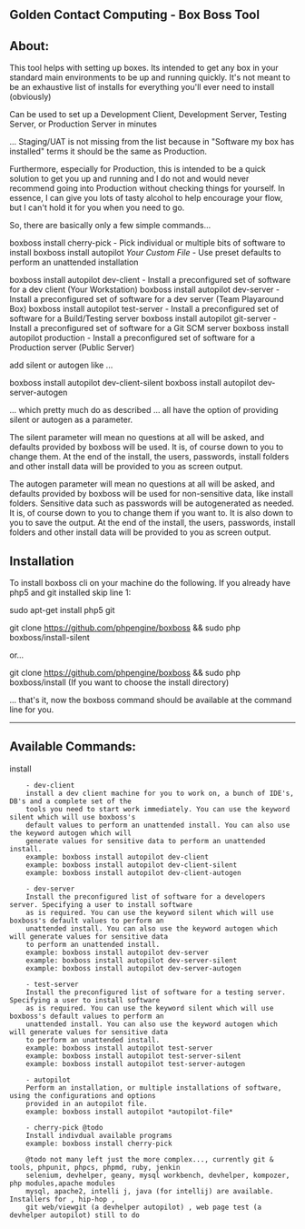 Golden Contact Computing - Box Boss Tool
-------------------

About:
-----------------
This tool helps with setting up boxes. Its intended to get any box in your standard main environments to be
up and running quickly. It's not meant to be an exhaustive list of installs for everything you'll ever need to
install (obviously)

Can be used to set up a Development Client, Development Server, Testing Server, or Production Server in minutes

... Staging/UAT is not missing from the list because in "Software my box has installed" terms it should be the
same as Production.

Furthermore, especially for Production, this is intended to be a quick solution to get you up and running and I
do not and would never recommend going into Production without checking things for yourself. In essence, I can
give you lots of tasty alcohol to help encourage your flow, but I can't hold it for you when you need to go.

So, there are basically only a few simple commands...

boxboss install cherry-pick - Pick individual or multiple bits of software to install
boxboss install autopilot *Your Custom File* - Use preset defaults to perform an unattended installation
 
boxboss install autopilot dev-client - Install a preconfigured set of software for a dev client (Your Workstation)
boxboss install autopilot dev-server - Install a preconfigured set of software for a dev server (Team Playaround Box)
boxboss install autopilot test-server - Install a preconfigured set of software for a Build/Testing server
boxboss install autopilot git-server - Install a preconfigured set of software for a Git SCM server
boxboss install autopilot production - Install a preconfigured set of software for a Production server (Public Server)

add silent or autogen like ...

boxboss install autopilot dev-client-silent
boxboss install autopilot dev-server-autogen

... which pretty much do as described ... all have the option of providing silent or autogen as a parameter.

The silent parameter will mean no questions at all will be asked, and defaults provided by boxboss will be
used. It is, of course down to you to change them. At the end of the install, the users, passwords, install
folders and other install data will be provided to you as screen output.

The autogen parameter will mean no questions at all will be asked, and defaults provided by boxboss will be
used for non-sensitive data, like install folders. Sensitive data such as passwords will be autogenerated
as needed. It is, of course down to you to change them if you want to. It is also down to you to save the
output. At the end of the install, the users, passwords, install folders and other install data will be
provided to you as screen output.



Installation
-----------------

To install boxboss cli on your machine do the following. If you already have php5 and git installed skip line 1:

sudo apt-get install php5 git

git clone https://github.com/phpengine/boxboss && sudo php boxboss/install-silent

or...

git clone https://github.com/phpengine/boxboss && sudo php boxboss/install
(If you want to choose the install directory)

... that's it, now the boxboss command should be available at the command line for you.

-------------------------------------------------------------

Available Commands:
---------------------------------------

install

        - dev-client
        install a dev client machine for you to work on, a bunch of IDE's, DB's and a complete set of the
        tools you need to start work immediately. You can use the keyword silent which will use boxboss's
        default values to perform an unattended install. You can also use the keyword autogen which will
        generate values for sensitive data to perform an unattended install.
        example: boxboss install autopilot dev-client
        example: boxboss install autopilot dev-client-silent
        example: boxboss install autopilot dev-client-autogen

        - dev-server
        Install the preconfigured list of software for a developers server. Specifying a user to install software
        as is required. You can use the keyword silent which will use boxboss's default values to perform an
        unattended install. You can also use the keyword autogen which will generate values for sensitive data
        to perform an unattended install.
        example: boxboss install autopilot dev-server
        example: boxboss install autopilot dev-server-silent
        example: boxboss install autopilot dev-server-autogen

        - test-server
        Install the preconfigured list of software for a testing server. Specifying a user to install software
        as is required. You can use the keyword silent which will use boxboss's default values to perform an
        unattended install. You can also use the keyword autogen which will generate values for sensitive data
        to perform an unattended install.
        example: boxboss install autopilot test-server
        example: boxboss install autopilot test-server-silent
        example: boxboss install autopilot test-server-autogen

        - autopilot
        Perform an installation, or multiple installations of software, using the configurations and options
        provided in an autopilot file.
        example: boxboss install autopilot *autopilot-file*

        - cherry-pick @todo
        Install indivdual available programs
        example: boxboss install cherry-pick

        @todo not many left just the more complex..., currently git & tools, phpunit, phpcs, phpmd, ruby, jenkin
        selenium, devhelper, geany, mysql workbench, devhelper, kompozer, php modules,apache modules
        mysql, apache2, intelli j, java (for intellij) are available. Installers for , hip-hop ,
        git web/viewgit (a devhelper autopilot) , web page test (a devhelper autopilot) still to do
